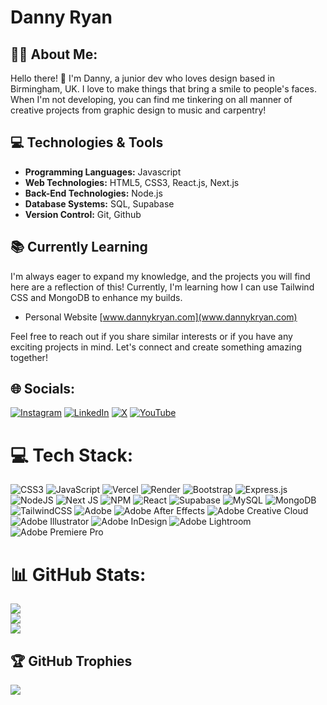 # Danny Ryan
## 🧙‍♂️ About Me:

Hello there! 👋 I'm Danny, a junior dev who loves design based in Birmingham, UK. I love to make things that bring a smile to people's faces. When I'm not developing, you can find me tinkering on all manner of creative projects from graphic design to music and carpentry!

## 💻 Technologies & Tools

- **Programming Languages:** Javascript
- **Web Technologies:** HTML5, CSS3, React.js, Next.js
- **Back-End Technologies:** Node.js
- **Database Systems:** SQL, Supabase
- **Version Control:** Git, Github

## 📚 Currently Learning

I'm always eager to expand my knowledge, and the projects you will find here are a reflection of this! Currently, I'm learning how I can use Tailwind CSS and MongoDB to enhance my builds.

- Personal Website [www.dannykryan.com](www.dannykryan.com)

Feel free to reach out if you share similar interests or if you have any exciting projects in mind. Let's connect and create something amazing together!



## 🌐 Socials:
[![Instagram](https://img.shields.io/badge/Instagram-%23E4405F.svg?logo=Instagram&logoColor=white)](https://instagram.com/danny.k.ryan) [![LinkedIn](https://img.shields.io/badge/LinkedIn-%230077B5.svg?logo=linkedin&logoColor=white)](https://linkedin.com/in/danny-ryan-058752108) [![X](https://img.shields.io/badge/X-black.svg?logo=X&logoColor=white)](https://x.com/dannykryan) [![YouTube](https://img.shields.io/badge/YouTube-%23FF0000.svg?logo=YouTube&logoColor=white)](https://youtube.com/@dannykryan) 

# 💻 Tech Stack:
![CSS3](https://img.shields.io/badge/css3-%231572B6.svg?style=for-the-badge&logo=css3&logoColor=white) ![JavaScript](https://img.shields.io/badge/javascript-%23323330.svg?style=for-the-badge&logo=javascript&logoColor=%23F7DF1E) ![Vercel](https://img.shields.io/badge/vercel-%23000000.svg?style=for-the-badge&logo=vercel&logoColor=white) ![Render](https://img.shields.io/badge/Render-%46E3B7.svg?style=for-the-badge&logo=render&logoColor=white) ![Bootstrap](https://img.shields.io/badge/bootstrap-%238511FA.svg?style=for-the-badge&logo=bootstrap&logoColor=white) ![Express.js](https://img.shields.io/badge/express.js-%23404d59.svg?style=for-the-badge&logo=express&logoColor=%2361DAFB) ![NodeJS](https://img.shields.io/badge/node.js-6DA55F?style=for-the-badge&logo=node.js&logoColor=white) ![Next JS](https://img.shields.io/badge/Next-black?style=for-the-badge&logo=next.js&logoColor=white) ![NPM](https://img.shields.io/badge/NPM-%23CB3837.svg?style=for-the-badge&logo=npm&logoColor=white) ![React](https://img.shields.io/badge/react-%2320232a.svg?style=for-the-badge&logo=react&logoColor=%2361DAFB) ![Supabase](https://img.shields.io/badge/Supabase-3ECF8E?style=for-the-badge&logo=supabase&logoColor=white) ![MySQL](https://img.shields.io/badge/mysql-%2300000f.svg?style=for-the-badge&logo=mysql&logoColor=white) ![MongoDB](https://img.shields.io/badge/MongoDB-%234ea94b.svg?style=for-the-badge&logo=mongodb&logoColor=white) ![TailwindCSS](https://img.shields.io/badge/tailwindcss-%2338B2AC.svg?style=for-the-badge&logo=tailwind-css&logoColor=white) ![Adobe](https://img.shields.io/badge/adobe-%23FF0000.svg?style=for-the-badge&logo=adobe&logoColor=white) ![Adobe After Effects](https://img.shields.io/badge/Adobe%20After%20Effects-9999FF.svg?style=for-the-badge&logo=Adobe%20After%20Effects&logoColor=white) ![Adobe Creative Cloud](https://img.shields.io/badge/Adobe%20Creative%20Cloud-DA1F26.svg?style=for-the-badge&logo=Adobe%20Creative%20Cloud&logoColor=white) ![Adobe Illustrator](https://img.shields.io/badge/adobe%20illustrator-%23FF9A00.svg?style=for-the-badge&logo=adobe%20illustrator&logoColor=white) ![Adobe InDesign](https://img.shields.io/badge/Adobe%20InDesign-49021F?style=for-the-badge&logo=adobeindesign&logoColor=FF3366) ![Adobe Lightroom](https://img.shields.io/badge/Adobe%20Lightroom-31A8FF.svg?style=for-the-badge&logo=Adobe%20Lightroom&logoColor=white) ![Adobe Premiere Pro](https://img.shields.io/badge/Adobe%20Premiere%20Pro-9999FF.svg?style=for-the-badge&logo=Adobe%20Premiere%20Pro&logoColor=white)
# 📊 GitHub Stats:
![](https://github-readme-stats.vercel.app/api?username=dannykryan&theme=dark&hide_border=false&include_all_commits=false&count_private=false)<br/>
![](https://github-readme-streak-stats.herokuapp.com/?user=dannykryan&theme=dark&hide_border=false)<br/>
![](https://github-readme-stats.vercel.app/api/top-langs/?username=dannykryan&theme=dark&hide_border=false&include_all_commits=false&count_private=false&layout=compact)

## 🏆 GitHub Trophies
![](https://github-profile-trophy.vercel.app/?username=dannykryan&theme=radical&no-frame=true&no-bg=false&margin-w=4)

</font>
